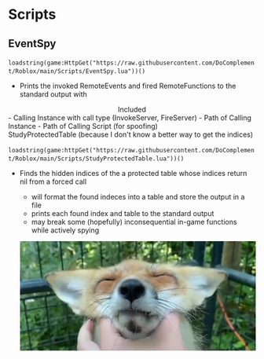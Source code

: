 # Scripts

## EventSpy  
`loadstring(game:HttpGet("https://raw.githubusercontent.com/DoComplement/Roblox/main/Scripts/EventSpy.lua"))()`  
- Prints the invoked RemoteEvents and fired RemoteFunctions to the standard output with 

<div align="center">Included</div>
  - Calling Instance with call type (InvokeServer, FireServer)   
  - Path of Calling Instance   
  - Path of Calling Script (for spoofing)    

<div align="center>To Do</div>    
  - Stuff    

## StudyProtectedTable  (because I don't know a better way to get the indices)    
`loadstring(game:httpGet("https://raw.githubusercontent.com/DoComplement/Roblox/main/Scripts/StudyProtectedTable.lua"))()`   
- Finds the hidden indices of the a protected table whose indices return nil from a forced call    
  - will format the found indeces into a table and store the output in a file    
  - prints each found index and table to the standard output    
  - may break some (hopefully) inconsequential in-game functions while actively spying   


  ![Screenshot #1](https://github.com/DoComplement/Images/blob/fd316b4c24280d1a1a3aab909c0d891e5563e81f/foxy.png "loverboy")
